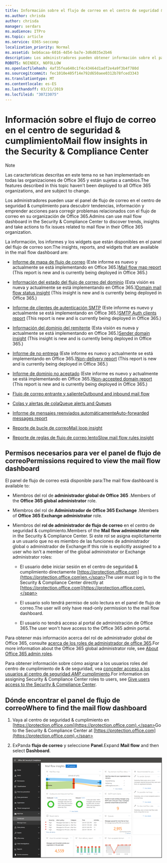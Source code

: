 ```yaml
---
title: Información sobre el flujo de correo en el centro de seguridad & cumplimiento
ms.author: chrisda
author: chrisda
manager: serdars
ms.audience: ITPro
ms.topic: article
ms.service: O365-seccomp
localization_priority: Normal
ms.assetid: beb6acaa-6016-4d54-ba7e-3d6d035e2b46
description: Los administradores pueden obtener información sobre el panel del flujo de correo en el centro de seguridad & cumplimiento.
ROBOTS: NOINDEX, NOFOLLOW
ms.openlocfilehash: 4af35fea640c1f4c43464d1adf2e4a9f3b4f780d
ms.sourcegitcommit: fec1010e405f14e792d650aee0312b78fced3343
ms.translationtype: MT
ms.contentlocale: es-ES
ms.lasthandoff: 03/21/2019
ms.locfileid: "30723075"
---
```

# <a name="mail-flow-insights-in-the-security--compliance-center"></a><span data-ttu-id="29b45-103">Información sobre el flujo de correo en el centro de seguridad & cumplimiento</span><span class="sxs-lookup"><span data-stu-id="29b45-103">Mail flow insights in the Security & Compliance Center</span></span>

> [!NOTE]
> <span data-ttu-id="29b45-104">Las características descritas en este tema no se han implementado en todas las organizaciones de Office 365 y están sujetas a cambios.</span><span class="sxs-lookup"><span data-stu-id="29b45-104">The features described in this topic haven't been deployed to all Office 365 organizations, and are subject to change.</span></span>

<span data-ttu-id="29b45-105">Los administradores pueden usar el panel de flujo de correo en el centro de seguridad & cumplimiento para descubrir tendencias, información y emprender acciones para corregir problemas relacionados con el flujo de correo en su organización de Office 365.</span><span class="sxs-lookup"><span data-stu-id="29b45-105">Admins can use mail flow dashboard in the Security & Compliance Center to discover trends, insights and take actions to fix issues related to mail flow in their Office 365 organization.</span></span>

<span data-ttu-id="29b45-106">La información, los informes y los widgets que están disponibles en el panel del flujo de correo son:</span><span class="sxs-lookup"><span data-stu-id="29b45-106">The insights, reports, and widgets that are available in the mail flow dashboard are:</span></span>

- <span data-ttu-id="29b45-107">[Informe de mapa de flujo de correo](mfi-mail-flow-map-report.md) (Este informe es nuevo y actualmente se está implementando en Office 365.)</span><span class="sxs-lookup"><span data-stu-id="29b45-107">[Mail flow map report](mfi-mail-flow-map-report.md) (This report is new and is currently being deployed in Office 365.)</span></span>

- <span data-ttu-id="29b45-108">[Información del estado del flujo de correo del dominio](mfi-domain-mail-flow-status-insight.md) (Esta visión es nueva y actualmente se está implementando en Office 365.)</span><span class="sxs-lookup"><span data-stu-id="29b45-108">[Domain mail flow status insight](mfi-domain-mail-flow-status-insight.md) (This insight is new and is currently being deployed in Office 365.)</span></span>

- <span data-ttu-id="29b45-109">[Informe de clientes de autenticación SMTP](mfi-smtp-auth-clients-report.md) (Este informe es nuevo y actualmente se está implementando en Office 365.)</span><span class="sxs-lookup"><span data-stu-id="29b45-109">[SMTP Auth clients report](mfi-smtp-auth-clients-report.md) (This report is new and is currently being deployed in Office 365.)</span></span>

- <span data-ttu-id="29b45-110">[Información del dominio del remitente](mfi-sender-domain-insight.md) (Esta visión es nueva y actualmente se está implementando en Office 365.)</span><span class="sxs-lookup"><span data-stu-id="29b45-110">[Sender domain insight](mfi-sender-domain-insight.md) (This insight is new and is currently being deployed in Office 365.)</span></span>

- <span data-ttu-id="29b45-111">[Informe de no entrega](mfi-non-delivery-report.md) (Este informe es nuevo y actualmente se está implementando en Office 365.)</span><span class="sxs-lookup"><span data-stu-id="29b45-111">[Non-delivery report](mfi-non-delivery-report.md) (This report is new and is currently being deployed in Office 365.)</span></span>

- <span data-ttu-id="29b45-112">[Informe de dominio no aceptado](mfi-non-accepted-domain-report.md) (Este informe es nuevo y actualmente se está implementando en Office 365.)</span><span class="sxs-lookup"><span data-stu-id="29b45-112">[Non-accepted domain report](mfi-non-accepted-domain-report.md) (This report is new and is currently being deployed in Office 365.)</span></span>

- [<span data-ttu-id="29b45-113">Flujo de correo entrante y saliente</span><span class="sxs-lookup"><span data-stu-id="29b45-113">Outbound and inbound mail flow</span></span>](mfi-outbound-and-inbound-mail-flow.md)

- [<span data-ttu-id="29b45-114">Colas y alertas de cola</span><span class="sxs-lookup"><span data-stu-id="29b45-114">Queue alerts and Queues</span></span>](mfi-queue-alerts-and-queues.md)

- [<span data-ttu-id="29b45-115">Informe de mensajes reenviados automáticamente</span><span class="sxs-lookup"><span data-stu-id="29b45-115">Auto-forwarded messages report</span></span>](mfi-auto-forwarded-messages-report.md)

- [<span data-ttu-id="29b45-116">Reporte de bucle de correo</span><span class="sxs-lookup"><span data-stu-id="29b45-116">Mail loop insight</span></span>](mfi-mail-loop-insight.md)

- [<span data-ttu-id="29b45-117">Reporte de reglas de flujo de correo lento</span><span class="sxs-lookup"><span data-stu-id="29b45-117">Slow mail flow rules insight</span></span>](mfi-slow-mail-flow-rules-insight.md)

## <a name="permissions-required-to-view-the-mail-flow-dashboard"></a><span data-ttu-id="29b45-118">Permisos necesarios para ver el panel de flujo de correo</span><span class="sxs-lookup"><span data-stu-id="29b45-118">Permissions required to view the mail flow dashboard</span></span>

<span data-ttu-id="29b45-119">El panel de flujo de correo está disponible para:</span><span class="sxs-lookup"><span data-stu-id="29b45-119">The mail flow dashboard is available to:</span></span>

- <span data-ttu-id="29b45-120">Miembros del rol de **administrador global de Office 365** .</span><span class="sxs-lookup"><span data-stu-id="29b45-120">Members of the **Office 365 global administrator** role.</span></span>

- <span data-ttu-id="29b45-121">Miembros del rol de **Administrador de Office 365 Exchange** .</span><span class="sxs-lookup"><span data-stu-id="29b45-121">Members of **Office 365 Exchange administrator** role.</span></span>

- <span data-ttu-id="29b45-122">Miembros del **rol de administrador de flujo de correo** en el centro de seguridad & cumplimiento.</span><span class="sxs-lookup"><span data-stu-id="29b45-122">Members of the **Mail flow administrator role** in the Security & Compliance Center.</span></span> <span data-ttu-id="29b45-123">Si este rol se asigna explícitamente a un usuario que no es miembro de las funciones de administrador global o administrador de Exchange:</span><span class="sxs-lookup"><span data-stu-id="29b45-123">If this role is explicitly assigned to a user who isn't a member of the global administrator or Exchange administrator roles:</span></span>

  - <span data-ttu-id="29b45-124">El usuario debe iniciar sesión en el centro de seguridad & cumplimiento directamente [https://protection.office.com](https://protection.office.com)en.</span><span class="sxs-lookup"><span data-stu-id="29b45-124">The user must log in to the Security & Compliance Center directly at [https://protection.office.com](https://protection.office.com).</span></span>

  - <span data-ttu-id="29b45-125">El usuario solo tendrá permiso de solo lectura en el panel de flujo de correo.</span><span class="sxs-lookup"><span data-stu-id="29b45-125">The user will only have read-only permission to the mail flow dashboard.</span></span>

  - <span data-ttu-id="29b45-126">El usuario no tendrá acceso al portal de administración de Office 365.</span><span class="sxs-lookup"><span data-stu-id="29b45-126">The user won't have access to the Office 365 admin portal.</span></span>

<span data-ttu-id="29b45-127">Para obtener más información acerca del rol de administrador global de Office 365, consulte [acerca de los roles de administrador de office 365](https://docs.microsoft.com/office365/admin/add-users/about-admin-roles).</span><span class="sxs-lookup"><span data-stu-id="29b45-127">For more information about the Office 365 global administrator role, see [About Office 365 admin roles](https://docs.microsoft.com/office365/admin/add-users/about-admin-roles).</span></span>

<span data-ttu-id="29b45-128">Para obtener información sobre cómo asignar a los usuarios roles del centro de cumplimiento de & de seguridad, vea [conceder acceso a los usuarios al centro de seguridad _AMP_ cumplimiento](https://docs.microsoft.com/office365/securitycompliance/grant-access-to-the-security-and-compliance-center).</span><span class="sxs-lookup"><span data-stu-id="29b45-128">For information on assigning Security & Compliance Center roles to users, see [Give users access to the Security & Compliance Center](https://docs.microsoft.com/office365/securitycompliance/grant-access-to-the-security-and-compliance-center).</span></span>

## <a name="where-to-find-the-mail-flow-dashboard"></a><span data-ttu-id="29b45-129">Dónde encontrar el panel de flujo de correo</span><span class="sxs-lookup"><span data-stu-id="29b45-129">Where to find the mail flow dashboard</span></span>

1. <span data-ttu-id="29b45-130">Vaya al centro de seguridad & cumplimiento en [https://protection.office.com](https://protection.office.com).</span><span class="sxs-lookup"><span data-stu-id="29b45-130">Go to the Security & Compliance Center at [https://protection.office.com](https://protection.office.com).</span></span>

2. <span data-ttu-id="29b45-131">ExPanda **flujo de correo** y seleccione **Panel**.</span><span class="sxs-lookup"><span data-stu-id="29b45-131">Expand **Mail flow** and then select **Dashboard**.</span></span>

   ![Panel flujo de correo en el centro de seguridad & cumplimiento de Office 365](media/mail-flow-dashboard-v2.png)
